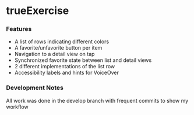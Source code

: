 # trueExercise

### Features
- A list of rows indicating different colors
- A favorite/unfavorite button per item
- Navigation to a detail view on tap
- Synchronized favorite state between list and detail views
- 2 different implementations of the list row
- Accessibility labels and hints for VoiceOver

### Development Notes
All work was done in the develop branch with frequent commits to show my workflow
